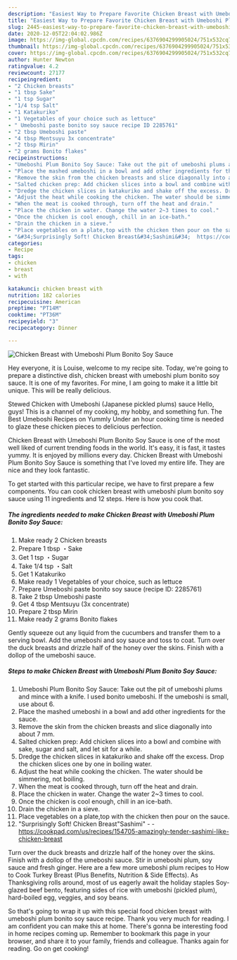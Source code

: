 ```yaml
---
description: "Easiest Way to Prepare Favorite Chicken Breast with Umeboshi Plum Bonito Soy Sauce"
title: "Easiest Way to Prepare Favorite Chicken Breast with Umeboshi Plum Bonito Soy Sauce"
slug: 2445-easiest-way-to-prepare-favorite-chicken-breast-with-umeboshi-plum-bonito-soy-sauce
date: 2020-12-05T22:04:02.986Z
image: https://img-global.cpcdn.com/recipes/6376904299905024/751x532cq70/chicken-breast-with-umeboshi-plum-bonito-soy-sauce-recipe-main-photo.jpg
thumbnail: https://img-global.cpcdn.com/recipes/6376904299905024/751x532cq70/chicken-breast-with-umeboshi-plum-bonito-soy-sauce-recipe-main-photo.jpg
cover: https://img-global.cpcdn.com/recipes/6376904299905024/751x532cq70/chicken-breast-with-umeboshi-plum-bonito-soy-sauce-recipe-main-photo.jpg
author: Hunter Newton
ratingvalue: 4.2
reviewcount: 27177
recipeingredient:
- "2 Chicken breasts"
- "1 tbsp Sake"
- "1 tsp Sugar"
- "1/4 tsp Salt"
- "1 Katakuriko"
- "1 Vegetables of your choice such as lettuce"
- " Umeboshi paste bonito soy sauce recipe ID 2285761"
- "2 tbsp Umeboshi paste"
- "4 tbsp Mentsuyu 3x concentrate"
- "2 tbsp Mirin"
- "2 grams Bonito flakes"
recipeinstructions:
- "Umeboshi Plum Bonito Soy Sauce: Take out the pit of umeboshi plums and mince with a knife. I used bonito umeboshi. If the umeboshi is small, use about 6."
- "Place the mashed umeboshi in a bowl and add other ingredients for the sauce."
- "Remove the skin from the chicken breasts and slice diagonally into about 7 mm."
- "Salted chicken prep: Add chicken slices into a bowl and combine with sake, sugar and salt, and let sit for a while."
- "Dredge the chicken slices in katakuriko and shake off the excess. Drop the chicken slices one by one in boiling water."
- "Adjust the heat while cooking the chicken. The water should be simmering, not boiling."
- "When the meat is cooked through, turn off the heat and drain."
- "Place the chicken in water. Change the water 2~3 times to cool."
- "Once the chicken is cool enough, chill in an ice-bath."
- "Drain the chicken in a sieve."
- "Place vegetables on a plate,top with the chicken then pour on the sauce."
- "&#34;Surprisingly Soft! Chicken Breast&#34;Sashimi&#34;  https://cookpad.com/us/recipes/154705-amazingly-tender-sashimi-like-chicken-breast"
categories:
- Recipe
tags:
- chicken
- breast
- with

katakunci: chicken breast with 
nutrition: 182 calories
recipecuisine: American
preptime: "PT14M"
cooktime: "PT36M"
recipeyield: "3"
recipecategory: Dinner

---
```



![Chicken Breast with Umeboshi Plum Bonito Soy Sauce](https://img-global.cpcdn.com/recipes/6376904299905024/751x532cq70/chicken-breast-with-umeboshi-plum-bonito-soy-sauce-recipe-main-photo.jpg)

Hey everyone, it is Louise, welcome to my recipe site. Today, we're going to prepare a distinctive dish, chicken breast with umeboshi plum bonito soy sauce. It is one of my favorites. For mine, I am going to make it a little bit unique. This will be really delicious.

Stewed Chicken with Umeboshi (Japanese pickled plums) sauce Hello, guys! This is a channel of my cooking, my hobby, and something fun. The Best Umeboshi Recipes on Yummly Under an hour cooking time is needed to glaze these chicken pieces to delicious perfection.

Chicken Breast with Umeboshi Plum Bonito Soy Sauce is one of the most well liked of current trending foods in the world. It's easy, it is fast, it tastes yummy. It is enjoyed by millions every day. Chicken Breast with Umeboshi Plum Bonito Soy Sauce is something that I've loved my entire life. They are nice and they look fantastic.


To get started with this particular recipe, we have to first prepare a few components. You can cook chicken breast with umeboshi plum bonito soy sauce using 11 ingredients and 12 steps. Here is how you cook that.

<!--inarticleads1-->

##### The ingredients needed to make Chicken Breast with Umeboshi Plum Bonito Soy Sauce:

1. Make ready 2 Chicken breasts
1. Prepare 1 tbsp ・Sake
1. Get 1 tsp ・Sugar
1. Take 1/4 tsp ・Salt
1. Get 1 Katakuriko
1. Make ready 1 Vegetables of your choice, such as lettuce
1. Prepare  Umeboshi paste bonito soy sauce (recipe ID: 2285761)
1. Take 2 tbsp Umeboshi paste
1. Get 4 tbsp Mentsuyu (3x concentrate)
1. Prepare 2 tbsp Mirin
1. Make ready 2 grams Bonito flakes


Gently squeeze out any liquid from the cucumbers and transfer them to a serving bowl. Add the umeboshi and soy sauce and toss to coat. Turn over the duck breasts and drizzle half of the honey over the skins. Finish with a dollop of the umeboshi sauce. 

<!--inarticleads2-->

##### Steps to make Chicken Breast with Umeboshi Plum Bonito Soy Sauce:

1. Umeboshi Plum Bonito Soy Sauce: Take out the pit of umeboshi plums and mince with a knife. I used bonito umeboshi. If the umeboshi is small, use about 6.
1. Place the mashed umeboshi in a bowl and add other ingredients for the sauce.
1. Remove the skin from the chicken breasts and slice diagonally into about 7 mm.
1. Salted chicken prep: Add chicken slices into a bowl and combine with sake, sugar and salt, and let sit for a while.
1. Dredge the chicken slices in katakuriko and shake off the excess. Drop the chicken slices one by one in boiling water.
1. Adjust the heat while cooking the chicken. The water should be simmering, not boiling.
1. When the meat is cooked through, turn off the heat and drain.
1. Place the chicken in water. Change the water 2~3 times to cool.
1. Once the chicken is cool enough, chill in an ice-bath.
1. Drain the chicken in a sieve.
1. Place vegetables on a plate,top with the chicken then pour on the sauce.
1. &#34;Surprisingly Soft! Chicken Breast&#34;Sashimi&#34; -  - https://cookpad.com/us/recipes/154705-amazingly-tender-sashimi-like-chicken-breast


Turn over the duck breasts and drizzle half of the honey over the skins. Finish with a dollop of the umeboshi sauce. Stir in umeboshi plum, soy sauce and fresh ginger. Here are a few more umeboshi plum recipes to How to Cook Turkey Breast (Plus Benefits, Nutrition &amp; Side Effects). As Thanksgiving rolls around, most of us eagerly await the holiday staples Soy-glazed beef bento, featuring sides of rice with umeboshi (pickled plum), hard-boiled egg, veggies, and soy beans. 

So that's going to wrap it up with this special food chicken breast with umeboshi plum bonito soy sauce recipe. Thank you very much for reading. I am confident you can make this at home. There's gonna be interesting food in home recipes coming up. Remember to bookmark this page in your browser, and share it to your family, friends and colleague. Thanks again for reading. Go on get cooking!
